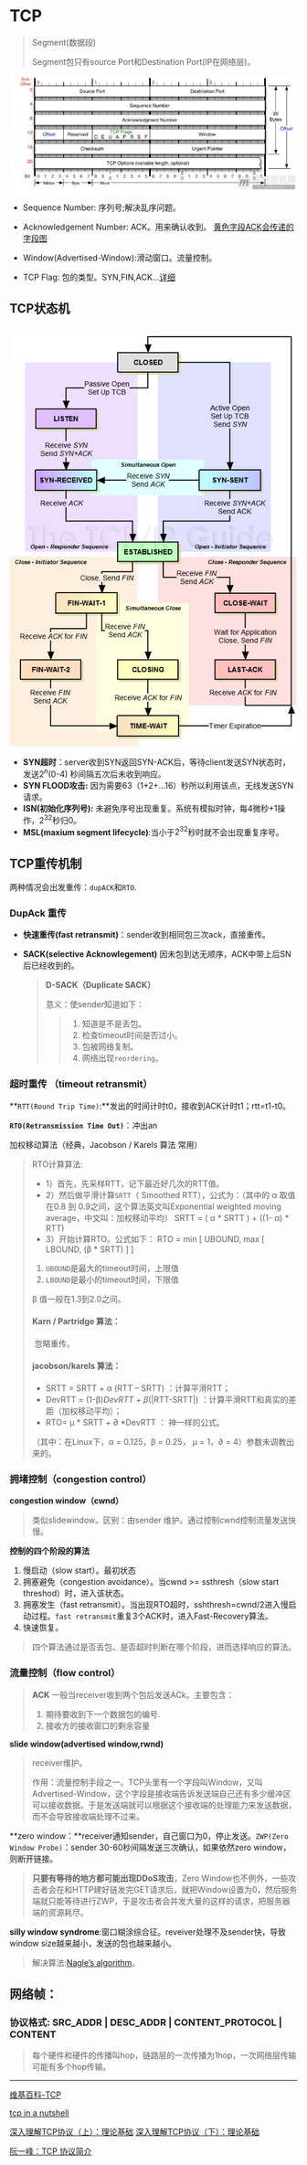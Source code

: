# TCP
> Segment(数据段)
> 
> Segment包只有source Port和Destination Port(IP在网络层)。 

![Segment 结构图](https://raw.githubusercontent.com/e1nfalda/IAaFaJdFLzSk/ignore/uPic/134217wuckuyvvcsuygnds.png)

- Sequence Number: 序列号;解决乱序问题。

- Acknowledgement Number: ACK。用来确认收到。  [黄色字段ACK会传递的字段图](https://raw.githubusercontent.com/e1nfalda/IAaFaJdFLzSk/ignore/uPic/image-20200925172720046.png)

- Window(Advertised-Window):滑动窗口。流量控制。

- TCP Flag: 包的类型。SYN,FIN,ACK…[详细](https://raw.githubusercontent.com/e1nfalda/IAaFaJdFLzSk/ignore/uPic/image-20190725155505155.png) 

## TCP状态机

​    ![tcpfsm图](https://raw.githubusercontent.com/e1nfalda/IAaFaJdFLzSk/ignore/uPic/tcpfsm.png)

- **SYN超时**：server收到SYN返回SYN-ACK后，等待client发送SYN状态时，发送$2^n$(0-4) 秒间隔五次后未收到响应。
- **SYN FLOOD攻击:** 因为需要63（1+2+…16）秒所以利用该点，无线发送SYN请求。
- **ISN(初始化序列号):**  未避免序号出现重复。系统有模拟时钟，每4微秒+1操作，$2^{32}$秒归0。
- **MSL(maxium segment lifecycle)**:当小于$2^{32}$秒时就不会出现重复序号。

## TCP重传机制

两种情况会出发重传：`dupACK`和`RTO`.

### DupAck 重传

- **快速重传(fast retransmit)**：sender收到相同包三次ack，直接重传。    

- **SACK(selective Acknowlegement)** 因未包到达无顺序，ACK中带上后SN后已经收到的。
  
  > **D-SACK（Duplicate SACK）**
  > 
  > 意义：使sender知道如下：
  > 
  > > 1. 知道是不是丢包。
  > > 2. 检查timeout时间是否过小。
  > > 3. 包被网络复制。
  > > 4. 网络出现`reordering`。

### 超时重传 （timeout retransmit）

​      **`RTT(Round Trip Time)`:**发出的时间计时t0，接收到ACK计时t1；rtt=t1-t0。

​      **`RTO(Retransmission Time Out)`**：冲出an

加权移动算法（经典，Jacobson / Karels 算法 常用）

> RTO计算算法:
> 
> - 1）首先，先采样RTT，记下最近好几次的RTT值。
> - 2）然后做平滑计算`SRTT`（ Smoothed RTT），公式为：（其中的 α 取值在0.8 到 0.9之间，这个算法英文叫Exponential weighted moving average，中文叫：加权移动平均）
>   SRTT = ( α * SRTT ) + ((1- α) * RTT)
> - 3）开始计算RTO。公式如下：
>   RTO = min [ UBOUND,  max [ LBOUND,   (β * SRTT) ]  ]
> 1. `UBOUND`是最大的timeout时间，上限值
> 2. `LBOUND`是最小的timeout时间，下限值
> 
> β 值一般在1.3到2.0之间。
> 
> #### Karn / Partridge 算法：
> 
> ​    忽略重传。
> 
> #### jacobson/karels 算法：
> 
> - SRTT = SRTT + α (RTT – SRTT) ：计算平滑RTT；
> - DevRTT = (1-β)*DevRTT + β*(|RTT-SRTT|) ：计算平滑RTT和真实的差距（加权移动平均）；
> - RTO= μ * SRTT + ∂ *DevRTT ： 神一样的公式。
> 
> （其中：在Linux下，α = 0.125，β = 0.25， μ = 1，∂ = 4）参数未调教出来的。

### 拥堵控制（congestion control）

**congestion window（cwnd）**

> 类似slidewindow。区别：由sender 维护。通过控制cwnd控制流量发送快慢。

**控制的四个阶段的算法**

1. 慢启动（slow start）。最初状态
2. 拥塞避免（congestion avoidance）。当cwnd >= ssthresh（slow start threshod）时，进入该状态。
3. 拥塞发生（fast retransmit）。当出现RTO超时，sshthresh=cwnd/2进入慢启动过程。`fast retransmit`重复3个ACK时，进入Fast-Recovery算法。
4. 快速恢复。

> 四个算法通过是否丢包、是否超时判断在哪个阶段，进而选择响应的算法。

### 流量控制（flow control）

> **ACK** 一般当receiver收到两个包后发送ACk。主要包含：
> 
> 1. 期待要收到下一个数据包的编号.
> 2. 接收方的接收窗口的剩余容量

**slide window(advertised window,rwnd)**

> receiver维护。
> 
> 作用：流量控制手段之一。TCP头里有一个字段叫Window，又叫Advertised-Window，这个字段是接收端告诉发送端自己还有多少缓冲区可以接收数据。于是发送端就可以根据这个接收端的处理能力来发送数据，而不会导致接收端处理不过来。

**zero window：**receiver通知sender，自己窗口为0，停止发送。`ZWP(Zero Window Probe)`：sender 30-60秒间隔发送三次确认，如果依然zero window，则断开链接。

> **只要有等待的地方都可能出现DDoS攻击**，Zero Window也不例外，一些攻击者会在和HTTP建好链发完GET请求后，就把Window设置为0，然后服务端就只能等待进行ZWP，于是攻击者会并发大量的这样的请求，把服务器端的资源耗尽。

**silly window syndrome**:窗口糊涂综合征。reveiver处理不及sender快，导致window size越来越小，发送的包也越来越小。

> 解决算法:[Nagle’s algorithm](http://en.wikipedia.org/wiki/Nagle's_algorithm)。

## 网络帧：

### 协议格式: SRC_ADDR | DESC_ADDR | CONTENT_PROTOCOL | CONTENT

>  每个硬件和硬件的传播叫hop，链路层的一次传播为1hop，一次网络层传输可能有多个hop传输。

---

[维基百科-TCP](https://en.wikipedia.org/wiki/Transmission_Control_Protocol#Window_scaling)

[tcp in a nutshell](http://www.cs.miami.edu/home/burt/learning/Csc524.032/notes/tcp_nutshell.html)

[深入理解TCP协议（上）：理论基础](http://www.52im.net/thread-513-1-1.html)
[深入理解TCP协议（下）：理论基础](http://www.52im.net/thread-515-1-1.html)

[阮一峰：TCP 协议简介](http://www.ruanyifeng.com/blog/2017/06/tcp-protocol.html)
